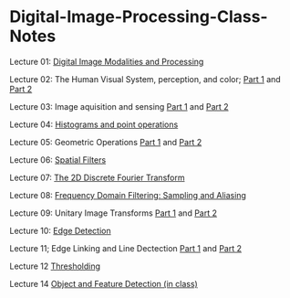 # Digital-Image-Processing-Class-Notes

Lecture 01: [Digital Image Modalities and Processing](Digital-Image-Processing-Class-Notes/Intro_to_Digital_Image_Processing_Lecture_01;_Digital_Image_Modalities_and_Processing.pdf)

Lecture 02: The Human Visual System, perception, and color; [Part 1](Digital-Image-Processing-Class-Notes/Intro_to_Digital_Image_Processing_Lecture_02;_The_Human_visual_system,_perception,_and_color_part1.pdf) and [Part 2](Digital-Image-Processing-Class-Notes/Intro_to_Digital_Image_Processing_Lecture_02;_The_Human_visual_system,_perception,_and_color_part2.pdf)

Lecture 03: Image aquisition and sensing [Part 1](Digital-Image-Processing-Class-Notes/Intro_to_Digital_Image_Processing_Lecture_03;_Image_aquisition_and_sensing_part1.pdf) and [Part 2](Digital-Image-Processing-Class-Notes/Intro_to_Digital_Image_Processing_Lecture_03;_Image_aquisition_and_sensing_part2.pdf)

Lecture 04: [Histograms and point operations](Digital-Image-Processing-Class-Notes/Intro_to_Digital_Image_Processing_Lecture_04;_Histograms_and_point_operations.pdf)

Lecture 05: Geometric Operations [Part 1](Digital-Image-Processing-Class-Notes/Intro_to_Digital_Image_Processing_Lecture_05;_Geometric_Operations_part1.pdf) and [Part 2](Digital-Image-Processing-Class-Notes/Intro_to_Digital_Image_Processing_Lecture_05;_Geometric_Operations_part2.pdf)

Lecture 06: [Spatial Filters](Digital-Image-Processing-Class-Notes/Intro_to_Digital_Image_Processing_Lecture_06;_Spatial_Filters.pdf)

Lecture 07: [The 2D Discrete Fourier Transform](Digital-Image-Processing-Class-Notes/Intro_to_Digital_Image_Processing_Lecture_07;_The_2D_Discrete_Fourier_Transform.pdf)

Lecture 08: [Frequency Domain Filtering: Sampling and Aliasing](Digital-Image-Processing-Class-Notes/Intro_to_Digital_Image_Processing_Lecture_08;_Frequency_Domain_Filtering;_Sampling_and_Aliasing.pdf)

Lecture 09: Unitary Image Transforms [Part 1](Digital-Image-Processing-Class-Notes/Intro_to_Digital_Image_Processing_Lecture_09;_Unitary_Image_Transformspart1.pdf) and [Part 2](Digital-Image-Processing-Class-Notes/Intro_to_Digital_Image_Processing_Lecture_09;_Unitary_Image_Transformspart2.pdf)

Lecture 10: [Edge Detection](Digital-Image-Processing-Class-Notes/Intro_to_Digital_Image_Processing_Lecture_10;_Edge_Detection.pdf)

Lecture 11; Edge Linking and Line Dectection [Part 1](Digital-Image-Processing-Class-Notes/Intro_to_Digital_Image_Processing_Lecture_11;_Edge_Linking_and_Line_Detectionpart1.pdf) and [Part 2](Digital-Image-Processing-Class-Notes/Intro_to_Digital_Image_Processing_Lecture_11;_Edge_Linking_and_Line_Detectionpart2.pdf)

Lecture 12 [Thresholding](Digital-Image-Processing-Class-Notes/Intro_to_Digital_Image_Processing_Lecture_12;_Thresholding.pdf)

Lecture 14 [Object and Feature Detection (in class)](Digital-Image-Processing-Class-Notes/Intro_to_Digital_Image_Processing_Lecture_14;_Object_and_Feature_Detection_(in_Class).pdf)

